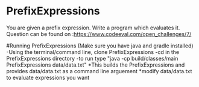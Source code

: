 # PrefixExpressions
 You are given a prefix expression. Write a program which evaluates it.
 Question can be found on :https://www.codeeval.com/open_challenges/7/
 
#Running PrefixExpressions (Make sure you have java and gradle installed)
-Using the terminal/command line, clone PrefixExpressions 
-cd in the PrefixExpressions directory
-to run type "java -cp build/classes/main PrefixExpressions data/data.txt"
   *This builds the PrefixExpressions and provides data/data.txt as a command line arguement
   *modify data/data.txt to evaluate expressions you want
 
 
